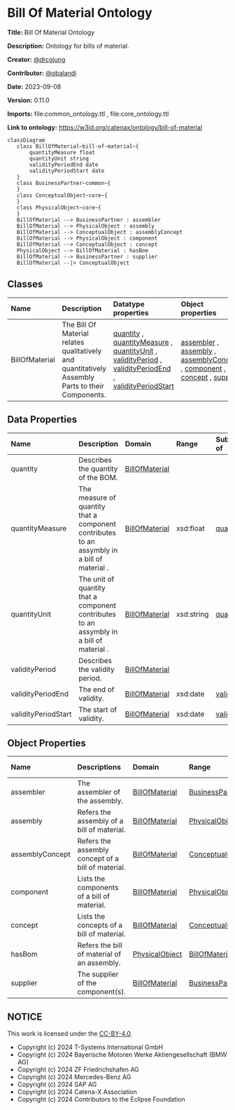 



# Bill Of Material Ontology


**Title:**  Bill Of Material Ontology

**Description:**  Ontology for bills of material.

**Creator:**  [@drcgjung](https://github.com/drcgjung)

**Contributor:**  [@obalandi](https://github.com/obalandi)

**Date:**  2023-09-08

**Version:**  0.11.0

**Imports:**  file:common_ontology.ttl , file:core_ontology.ttl 

**Link to ontology:**  https://w3id.org/catenax/ontology/bill-of-material  


```mermaid
classDiagram 
   class BillOfMaterial~bill-of-material~{
       quantityMeasure float
       quantityUnit string
       validityPeriodEnd date
       validityPeriodStart date
   } 
   class BusinessPartner~common~{
   } 
   class ConceptualObject~core~{
   } 
   class PhysicalObject~core~{
   } 
   BillOfMaterial --> BusinessPartner : assembler
   BillOfMaterial --> PhysicalObject : assembly
   BillOfMaterial --> ConceptualObject : assemblyConcept
   BillOfMaterial --> PhysicalObject : component
   BillOfMaterial --> ConceptualObject : concept
   PhysicalObject --> BillOfMaterial : hasBom
   BillOfMaterial --> BusinessPartner : supplier
   BillOfMaterial --|> ConceptualObject

```  

## Classes
  

|Name|Description|Datatype properties|Object properties|Subclass of|
| :--- | :--- | :--- | :--- | :--- |
|<span id="BillOfMaterial">BillOfMaterial</span>|The Bill Of Material relates qualitatively and quantitatively Assembly Parts to their Components.|[quantity](#quantity) , [quantityMeasure](#quantityMeasure) , [quantityUnit](#quantityUnit) , [validityPeriod](#validityPeriod) , [validityPeriodEnd](#validityPeriodEnd) , [validityPeriodStart](#validityPeriodStart) |[assembler](#assembler) , [assembly](#assembly) , [assemblyConcept](#assemblyConcept) , [component](#component) , [concept](#concept) , [supplier](#supplier) |[ConceptualObject](./core_ontology.md#ConceptualObject) |

## Data Properties
  

|Name|Description|Domain|Range|Subproperty of|
| :--- | :--- | :--- | :--- | :--- |
|<span id="quantity">quantity</span>|Describes the quantity of the BOM.|[BillOfMaterial](#BillOfMaterial) |||
|<span id="quantityMeasure">quantityMeasure</span>|The measure of quantity that a component contributes to an assymbly in a bill of material .|[BillOfMaterial](#BillOfMaterial) |xsd:float |[quantity](#quantity) |
|<span id="quantityUnit">quantityUnit</span>|The unit of quantity that a component contributes to an assymbly in a bill of material .|[BillOfMaterial](#BillOfMaterial) |xsd:string |[quantity](#quantity) |
|<span id="validityPeriod">validityPeriod</span>|Describes the validity period.|[BillOfMaterial](#BillOfMaterial) |||
|<span id="validityPeriodEnd">validityPeriodEnd</span>|The end of validity.|[BillOfMaterial](#BillOfMaterial) |xsd:date |[validityPeriod](#validityPeriod) |
|<span id="validityPeriodStart">validityPeriodStart</span>|The start of validity.|[BillOfMaterial](#BillOfMaterial) |xsd:date |[validityPeriod](#validityPeriod) |

## Object Properties
  

|Name|Descriptions|Domain|Range|Subproperty of|
| :--- | :--- | :--- | :--- | :--- |
|<span id="assembler">assembler</span>|The assembler of the assembly.|[BillOfMaterial](#BillOfMaterial) |[BusinessPartner](./common_ontology.md#BusinessPartner) ||
|<span id="assembly">assembly</span>|Refers the assembly of a bill of material.|[BillOfMaterial](#BillOfMaterial) |[PhysicalObject](./core_ontology.md#PhysicalObject) ||
|<span id="assemblyConcept">assemblyConcept</span>|Refers the assembly concept of a bill of material.|[BillOfMaterial](#BillOfMaterial) |[ConceptualObject](./core_ontology.md#ConceptualObject) ||
|<span id="component">component</span>|Lists the components of a bill of material.|[BillOfMaterial](#BillOfMaterial) |[PhysicalObject](./core_ontology.md#PhysicalObject) ||
|<span id="concept">concept</span>|Lists the concepts of a bill of material.|[BillOfMaterial](#BillOfMaterial) |[ConceptualObject](./core_ontology.md#ConceptualObject) ||
|<span id="hasBom">hasBom</span>|Refers the bill of material of an assembly.|[PhysicalObject](./core_ontology.md#PhysicalObject) |[BillOfMaterial](#BillOfMaterial) ||
|<span id="supplier">supplier</span>|The supplier of the component(s).|[BillOfMaterial](#BillOfMaterial) |[BusinessPartner](./common_ontology.md#BusinessPartner) ||

## NOTICE

This work is licensed under the [CC-BY-4.0](https://creativecommons.org/licenses/by/4.0/legalcode).

- Copyright (c) 2024 T-Systems International GmbH
- Copyright (c) 2024 Bayerische Motoren Werke Aktiengesellschaft (BMW AG) 
- Copyright (c) 2024 ZF Friedrichshafen AG 
- Copyright (c) 2024 Mercedes-Benz AG 
- Copyright (c) 2024 SAP AG
- Copyright (c) 2024 Catena-X Association
- Copyright (c) 2024 Contributors to the Eclipse Foundation
